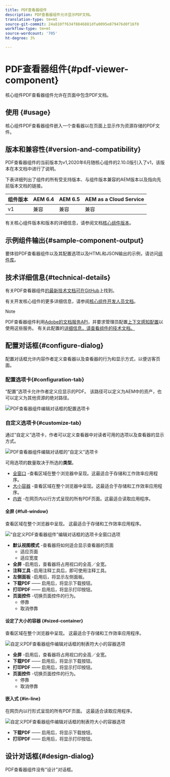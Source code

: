 ```yaml
---
title: PDF查看器组件
description: PDF查看器组件允许显示PDF文档。
translation-type: tm+mt
source-git-commit: 24a810ff634f8846881dfa0095e879476d0f16f0
workflow-type: tm+mt
source-wordcount: '705'
ht-degree: 3%

---
```



# PDF查看器组件{#pdf-viewer-component}

核心组件PDF查看器组件允许在页面中包含PDF文档。

## 使用 {#usage}

核心组件PDF查看器组件嵌入一个查看器以在页面上显示作为资源存储的PDF文件。

## 版本和兼容性{#version-and-compatibility}

PDF查看器组件的当前版本为v1,2020年6月随核心组件的2.10.0版引入了v1，该版本在本文档中进行了说明。

下表详细列出了组件的所有受支持版本、与组件版本兼容的AEM版本以及指向先前版本文档的链接。

| 组件版本 | AEM 6.4 | AEM 6.5 | AEM as a Cloud Service |
|--- |--- |---|---|
| v1 | 兼容 | 兼容 | 兼容 |

有关核心组件版本和版本的详细信息，请参阅文档[核心组件版本](/help/versions.md)。

## 示例组件输出{#sample-component-output}

要体验PDF查看器组件以及其配置选项以及HTML和JSON输出的示例，请访问[组件库](https://adobe.com/go/aem_cmp_library_pdfviewer)。

## 技术详细信息{#technical-details}

有关PDF查看器组件[的最新技术文档可在GitHub](https://adobe.com/go/aem_cmp_tech_pdfviewer_v1)上找到。

有关开发核心组件的更多详细信息，请参阅[核心组件开发人员文档](/help/developing/overview.md)。

>[!NOTE]
>
>PDF查看器组件利用[Adobe的文档服务API](https://www.adobe.io/apis/documentcloud/dcsdk.html)，并要求管理员配置[上下文感知配置](/help/developing/context-aware-configs.md)以使用这些服务。 有关此配置的[详细信息，请查看组件的技术文档。](https://github.com/adobe/aem-core-wcm-components/tree/master/content/src/content/jcr_root/apps/core/wcm/components/pdfviewer/v1/pdfviewer#context-aware-config)

## 配置对话框{#configure-dialog}

配置对话框允许内容作者定义查看器以及查看器的行为和显示方式，以便访客页面。

### 配置选项卡{#configuration-tab}

“配置”选项卡允许作者定义应显示的PDF。 该路径可以定义为AEM中的资产，也可以定义为其他资源的绝对路径。

![PDF查看器组件编辑对话框的配置选项卡](/help/assets/pdf-viewer-edit-configuration.png)

### 自定义选项卡{#customize-tab}

通过“自定义”选项卡，作者可以定义查看器中对读者可用的选项以及查看器的显示方式。

![PDF查看器组件编辑对话框的“自定义”选项卡](/help/assets/pdf-viewer-edit-customize.png)

可用选项的数量取决于所选的&#x200B;**类型**。

* [全窗口](#full-window) -查看区域在整个浏览器中呈现。这最适合于存储和工作效率应用程序。
* [大小容器](#sized-container) -查看区域在整个浏览器中呈现。这最适合于存储和工作效率应用程序。
* [内嵌](#in-line) -在网页内以行方式呈现的所有PDF页面。这最适合读取应用程序。

#### 全屏 {#full-window}

查看区域在整个浏览器中呈现。 这最适合于存储和工作效率应用程序。

![“自定义PDF查看器组件”编辑对话框的选项卡全窗口选项](/help/assets/pdf-viewer-edit-customize-full.png)

* **默认视图模式** -查看器将如何适合显示查看器的页面
   * 适应页面
   * 适应宽度
* **全屏** -启用后，查看器将占用视口的全高／全宽。
* **注释工具** -启用注释工具后，即可使用注释工具。
* **左侧面板** -启用后，将显示左侧面板。
* **下载PDF**  —— 启用后，将显示下载按钮。
* **打印PDF**  —— 启用后，将显示打印按钮。
* **页面控件** -切换页面控件的行为。
   * 停靠
   * 取消停靠

#### 设定了大小的容器 {#sized-container}

查看区域在整个浏览器中呈现。 这最适合于存储和工作效率应用程序。

![自定义PDF查看器组件编辑对话框的制表符大小的容器选项](/help/assets/pdf-viewer-edit-customize-sized-container.png)

* **全屏** -启用后，查看器将占用视口的全高／全宽。
* **下载PDF**  —— 启用后，将显示下载按钮。
* **打印PDF**  —— 启用后，将显示打印按钮。
* **页面控件** -切换页面控件的行为。
   * 停靠
   * 取消停靠

#### 嵌入式 {#in-line}

在网页内以行形式呈现的所有PDF页面。 这最适合读取应用程序。

![自定义PDF查看器组件编辑对话框的制表符大小的容器选项](/help/assets/pdf-viewer-edit-customize-inline.png)

* **下载PDF**  —— 启用后，将显示下载按钮。
* **打印PDF**  —— 启用后，将显示打印按钮。

## 设计对话框{#design-dialog}

PDF查看器组件没有“设计”对话框。
